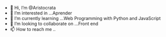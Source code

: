 - 👋 Hi, I’m @Aristocrata 
- 👀 I’m interested in ...Aprender
- 🌱 I’m currently learning ...Web Programming with Python and JavaScript
- 💞️ I’m looking to collaborate on ...Front end
- 📫 How to reach me ..

<!---
Aristocrata/Aristocrata is a ✨ special ✨ repository because its `README.md` (this file) appears on your GitHub profile.
You can click the Preview link to take a look at your changes.
--->
